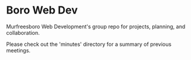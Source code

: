 # Boro Web Dev
Murfreesboro Web Development's group repo for projects, planning, and collaboration. 

Please check out the 'minutes' directory for a summary of previous meetings.
